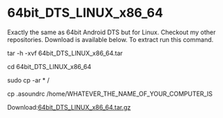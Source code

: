 # 64bit_DTS_LINUX_x86_64
Exactly the same as 64bit Android DTS but for Linux. Checkout my other repositories. Download is available below. To extract run this command.

tar -h -xvf 64bit_DTS_LINUX_x86_64.tar

cd 64bit_DTS_LINUX_x86_64

sudo cp -ar * /

cp .asoundrc /home/WHATEVER_THE_NAME_OF_YOUR_COMPUTER_IS

Download:[64bit_DTS_LINUX_x86_64.tar.gz](https://github.com/toshiba6012/64bit_DTS_LINUX_x86_64/files/8309665/64bit_DTS_LINUX_x86_64.tar.gz)

